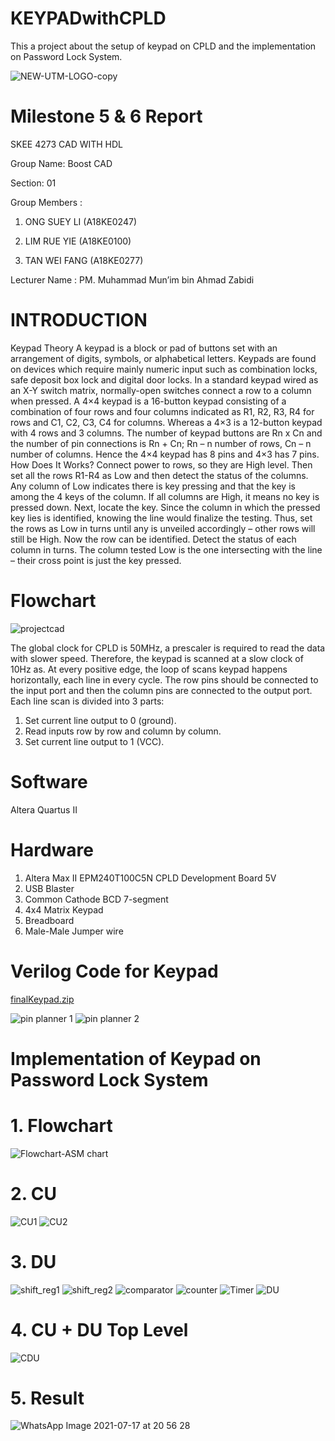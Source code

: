 # KEYPADwithCPLD
This a project about the setup of keypad on CPLD and the implementation on Password Lock System.

![NEW-UTM-LOGO-copy](https://user-images.githubusercontent.com/87567016/126034256-73a81f2b-0cd6-4e57-a9a4-7f39ac7daefa.jpg)

# Milestone 5 & 6 Report

SKEE 4273 CAD WITH HDL 

Group Name: Boost CAD

Section: 01

Group Members : 	

1. ONG SUEY LI	(A18KE0247)

2. LIM RUE YIE	(A18KE0100)

3. TAN WEI FANG	(A18KE0277)

Lecturer Name : PM. Muhammad Mun’im bin Ahmad Zabidi

# INTRODUCTION

Keypad Theory
A keypad is a block or pad of buttons set with an arrangement of digits, symbols, or alphabetical letters.  Keypads are found on devices which require mainly numeric input such as combination locks, safe deposit box lock and digital door locks. In a standard keypad wired as an X-Y switch matrix, normally-open switches connect a row to a column when pressed. A 4×4 keypad is a 16-button keypad consisting of a combination of four rows and four columns indicated as R1, R2, R3, R4 for rows and C1, C2, C3, C4 for columns. Whereas a 4×3 is a 12-button keypad with 4 rows and 3 columns. The number of keypad buttons are Rn x Cn and the number of pin connections is Rn + Cn; Rn – n number of rows, Cn – n number of columns. Hence the 4×4 keypad has 8 pins and 4×3 has 7 pins. 
How Does It Works?
Connect power to rows, so they are High level. Then set all the rows R1-R4 as Low and then detect the status of the columns. Any column of Low indicates there is key pressing and that the key is among the 4 keys of the column. If all columns are High, it means no key is pressed down.
Next, locate the key. Since the column in which the pressed key lies is identified, knowing the line would finalize the testing. Thus, set the rows as Low in turns until any is unveiled accordingly – other rows will still be High.
Now the row can be identified. Detect the status of each column in turns. The column tested Low is the one intersecting with the line – their cross point is just the key pressed.
  
# Flowchart
![projectcad](https://user-images.githubusercontent.com/87567016/126034267-19e82923-f773-4aa9-8aee-6ac2c4e826dd.jpg)

The global clock for CPLD is 50MHz, a prescaler is required to read the data with slower speed. Therefore, the keypad is scanned at a slow clock of 10Hz as. At every positive edge, the loop of scans keypad happens horizontally, each line in every cycle. The row pins should be connected to the input port and then the column pins are connected to the output port. Each line scan is divided into 3 parts:
  1) Set current line output to 0 (ground).
  2) Read inputs row by row and column by column.
  3) Set current line output to 1 (VCC).

# Software
Altera Quartus II

# Hardware
1. Altera Max II EPM240T100C5N CPLD Development Board 5V
2. USB Blaster
3. Common Cathode BCD 7-segment
4. 4x4 Matrix Keypad
5. Breadboard
6. Male-Male Jumper wire

# Verilog Code for Keypad 
[finalKeypad.zip](https://github.com/BOOSTCAD/KEYPADwithCPLD/files/6834611/finalKeypad.zip)

![pin planner 1](https://user-images.githubusercontent.com/87567016/126037687-47eb1786-3a43-48a0-abee-fbace357c03b.jpeg)
![pin planner 2](https://user-images.githubusercontent.com/87567016/126037691-82ac7ce8-5517-4ade-ab35-25584cdcb8bc.jpeg)

# Implementation of Keypad on Password Lock System
# 1. Flowchart 
![Flowchart-ASM chart](https://user-images.githubusercontent.com/87567016/126037876-7f08659b-248e-44fe-b690-0dc56a99466d.png)


# 2. CU
![CU1](https://user-images.githubusercontent.com/87567016/126037312-cf7da89d-e3a1-47c3-9024-c8794c1f09f4.PNG)
![CU2](https://user-images.githubusercontent.com/87567016/126037319-546c812e-d030-42de-b1db-ff4c436c541f.PNG)



# 3. DU 
![shift_reg1](https://user-images.githubusercontent.com/87567016/126037888-42bca0ed-d314-4233-8009-f84f25f7edba.PNG)
![shift_reg2](https://user-images.githubusercontent.com/87567016/126037893-db9b3f6b-3cd0-4903-a990-96202143b9aa.PNG)
![comparator](https://user-images.githubusercontent.com/87567016/126038020-9550fb96-077c-466f-b02d-b7729e6de156.PNG)
![counter](https://user-images.githubusercontent.com/87567016/126038066-54b01b11-fd76-462c-966d-e7d46643edbe.PNG)
![Timer](https://user-images.githubusercontent.com/87567016/126038027-be1778df-cffe-48e1-99c7-7dd643713ec1.PNG)
![DU](https://user-images.githubusercontent.com/87567016/126038033-5e72fe09-4abf-4900-a12a-3c19ab3cdf27.PNG)



# 4. CU + DU Top Level
![CDU](https://user-images.githubusercontent.com/87567016/126037626-06fbf6f0-1e89-4390-b55d-7bad3224dcde.PNG)

# 5. Result 
![WhatsApp Image 2021-07-17 at 20 56 28](https://user-images.githubusercontent.com/87567016/126037660-6ec100b0-1242-4b46-9163-fb54b50e6e08.jpeg)


